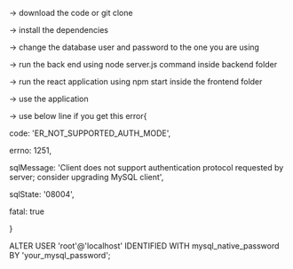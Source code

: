 -> download the code or git clone 

-> install the dependencies

-> change the database user and password to the one you are using

-> run the back end using node server.js command inside backend folder

-> run the react application using npm start inside the frontend folder

-> use the application

-> use below line if you get this error{

  code: 'ER_NOT_SUPPORTED_AUTH_MODE',
  
  errno: 1251,
  
  sqlMessage: 'Client does not support authentication protocol requested by server; consider upgrading MySQL client',
  
  sqlState: '08004',
  
  fatal: true
  
}

ALTER USER 'root'@'localhost' IDENTIFIED WITH mysql_native_password BY 'your_mysql_password';

